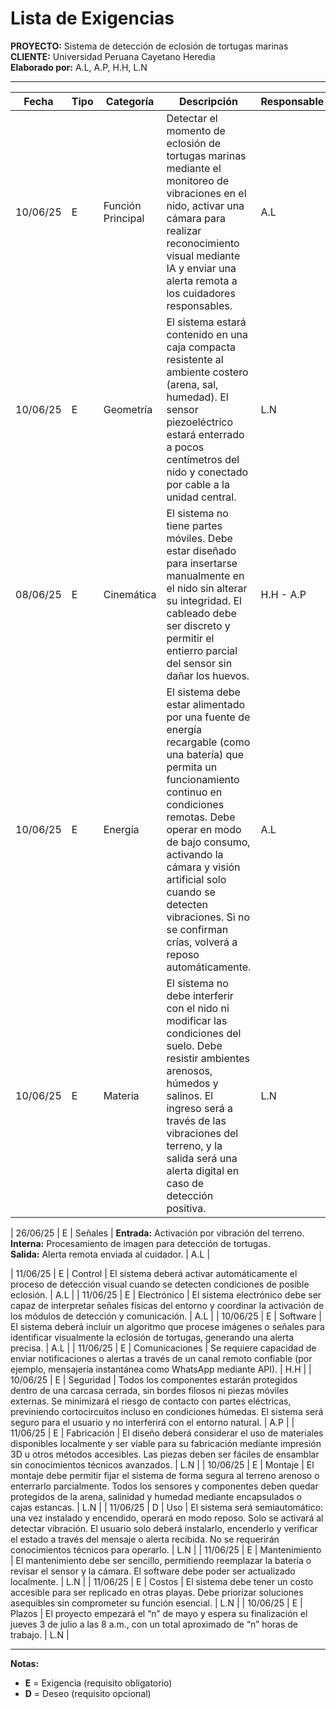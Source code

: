 # Lista de Exigencias

**PROYECTO:** Sistema de detección de eclosión de tortugas marinas    
**CLIENTE:** Universidad Peruana Cayetano Heredia  
**Elaborado por:** A.L, A.P, H.H, L.N  

---

| Fecha      | Tipo | Categoría           | Descripción                                                                                                                                                                                                                                                                                                                                                                                                                 | Responsable |
|------------|------|---------------------|-----------------------------------------------------------------------------------------------------------------------------------------------------------------------------------------------------------------------------------------------------------------------------------------------------------------------------------------------------------------------------------------------------------------------------|-------------|
| 10/06/25   | E    | Función Principal    | Detectar el momento de eclosión de tortugas marinas mediante el monitoreo de vibraciones en el nido, activar una cámara para realizar reconocimiento visual mediante IA y enviar una alerta remota a los cuidadores responsables.                                                                                                                                                | A.L         |
| 10/06/25   | E    | Geometría            | El sistema estará contenido en una caja compacta resistente al ambiente costero (arena, sal, humedad). El sensor piezoeléctrico estará enterrado a pocos centímetros del nido y conectado por cable a la unidad central.                                                                                                                   | L.N         |
| 08/06/25   | E    | Cinemática           | El sistema no tiene partes móviles. Debe estar diseñado para insertarse manualmente en el nido sin alterar su integridad. El cableado debe ser discreto y permitir el entierro parcial del sensor sin dañar los huevos.                                                                                                                   | H.H - A.P   |
| 10/06/25   | E    | Energía              | El sistema debe estar alimentado por una fuente de energía recargable (como una batería) que permita un funcionamiento continuo en condiciones remotas. Debe operar en modo de bajo consumo, activando la cámara y visión artificial solo cuando se detecten vibraciones. Si no se confirman crías, volverá a reposo automáticamente.                                               | A.L         |
| 10/06/25   | E    | Materia              | El sistema no debe interferir con el nido ni modificar las condiciones del suelo. Debe resistir ambientes arenosos, húmedos y salinos. El ingreso será a través de las vibraciones del terreno, y la salida será una alerta digital en caso de detección positiva.                                                                         | L.N         |

| 26/06/25   | E    | Señales              | **Entrada:** Activación por vibración del terreno.  
**Interna:** Procesamiento de imagen para detección de tortugas.  
**Salida:** Alerta remota enviada al cuidador. | A.L         |

| 11/06/25   | E    | Control              | El sistema deberá activar automáticamente el proceso de detección visual cuando se detecten condiciones de posible eclosión.                                                                                                                                                                                                                                                       | A.L         |
| 11/06/25   | E    | Electrónico          | El sistema electrónico debe ser capaz de interpretar señales físicas del entorno y coordinar la activación de los módulos de detección y comunicación.                                                                                                                                                                                                                            | A.L         |
| 10/06/25   | E    | Software             | El sistema deberá incluir un algoritmo que procese imágenes o señales para identificar visualmente la eclosión de tortugas, generando una alerta precisa.                                                                                                                                                                                                                         | A.L         |
| 11/06/25   | E    | Comunicaciones       | Se requiere capacidad de enviar notificaciones o alertas a través de un canal remoto confiable (por ejemplo, mensajería instantánea como WhatsApp mediante API).                                                                                                                                                                                                                  | H.H         |
| 10/06/25   | E    | Seguridad            | Todos los componentes estarán protegidos dentro de una carcasa cerrada, sin bordes filosos ni piezas móviles externas. Se minimizará el riesgo de contacto con partes eléctricas, previniendo cortocircuitos incluso en condiciones húmedas. El sistema será seguro para el usuario y no interferirá con el entorno natural.                                                  | A.P         |
| 11/06/25   | E    | Fabricación          | El diseño deberá considerar el uso de materiales disponibles localmente y ser viable para su fabricación mediante impresión 3D u otros métodos accesibles. Las piezas deben ser fáciles de ensamblar sin conocimientos técnicos avanzados.                                                                                                                                        | L.N         |
| 10/06/25   | E    | Montaje              | El montaje debe permitir fijar el sistema de forma segura al terreno arenoso o enterrarlo parcialmente. Todos los sensores y componentes deben quedar protegidos de la arena, salinidad y humedad mediante encapsulados o cajas estancas.                                                                                                                                        | L.N         |
| 11/06/25   | D    | Uso                  | El sistema será semiautomático: una vez instalado y encendido, operará en modo reposo. Solo se activará al detectar vibración. El usuario solo deberá instalarlo, encenderlo y verificar el estado a través del mensaje o alerta recibida. No se requerirán conocimientos técnicos para operarlo.                                         | L.N         |
| 11/06/25   | E    | Mantenimiento        | El mantenimiento debe ser sencillo, permitiendo reemplazar la batería o revisar el sensor y la cámara. El software debe poder ser actualizado localmente.                                                                                                                                                                                                                          | L.N         |
| 11/06/25   | E    | Costos               | El sistema debe tener un costo accesible para ser replicado en otras playas. Debe priorizar soluciones asequibles sin comprometer su función esencial.                                                                                                                                                                                                                             | L.N         |
| 10/06/25   | E    | Plazos               | El proyecto empezará el “n” de mayo y espera su finalización el jueves 3 de julio a las 8 a.m., con un total aproximado de “n” horas de trabajo.                                                                                                                                                                                                                                  | L.N         |

---

**Notas:**  
- **E** = Exigencia (requisito obligatorio)  
- **D** = Deseo (requisito opcional)
